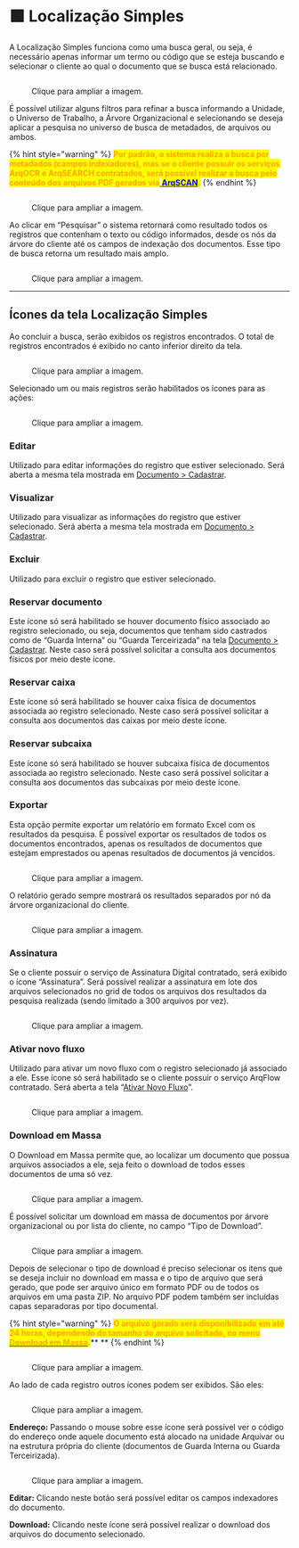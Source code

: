 # 🟩 Localização Simples

A Localização Simples funciona como uma busca geral, ou seja, é necessário apenas informar um termo ou código que se esteja buscando e selecionar o cliente ao qual o documento que se busca está relacionado. &#x20;

<figure><img src="../.gitbook/assets/image (1) (1).png" alt=""><figcaption><p>Clique para ampliar a imagem.</p></figcaption></figure>

É possível utilizar alguns filtros para refinar a busca informando a Unidade, o Universo de Trabalho, a Árvore Organizacional e selecionando se deseja aplicar a pesquisa no universo de busca de metadados, de arquivos ou ambos.   &#x20;

{% hint style="warning" %}
<mark style="color:orange;">**Por padrão, o sistema realiza a busca por metadados (campos indexadores), mas se o cliente possuir os serviços ArqOCR e ArqSEARCH contratados, será possível realizar a busca pelo conteúdo dos arquivos PDF gerados via**</mark>[ <mark style="color:blue;">**ArqSCAN**</mark>](explorar/modulo-arqscan.md)<mark style="color:orange;">**.**</mark>
{% endhint %}

<figure><img src="../.gitbook/assets/image (1) (1) (1).png" alt=""><figcaption><p>Clique para ampliar a imagem.</p></figcaption></figure>

Ao clicar em “Pesquisar” o sistema retornará como resultado todos os registros que contenham o texto ou código informados, desde os nós da árvore do cliente até os campos de indexação dos documentos. Esse tipo de busca retorna um resultado mais amplo. &#x20;

<figure><img src="../.gitbook/assets/image (2).png" alt=""><figcaption><p>Clique para ampliar a imagem.</p></figcaption></figure>

***

## Ícones da tela Localização Simples&#x20;

Ao concluir a busca, serão exibidos os registros encontrados. O total de registros encontrados é exibido no canto inferior direito da tela. &#x20;

<figure><img src="../.gitbook/assets/image (3).png" alt=""><figcaption><p>Clique para ampliar a imagem.</p></figcaption></figure>

Selecionado um ou mais registros serão habilitados os ícones para as ações:&#x20;

<figure><img src="../.gitbook/assets/image (4).png" alt=""><figcaption><p>Clique para ampliar a imagem.</p></figcaption></figure>

### Editar&#x20;

Utilizado para editar informações do registro que estiver selecionado. Será aberta a mesma tela mostrada em [Documento > Cadastrar](cadastrar.md).&#x20;

### Visualizar&#x20;

Utilizado para visualizar as informações do registro que estiver selecionado. Será aberta a mesma tela mostrada em [Documento > Cadastrar](cadastrar.md).&#x20;

### Excluir&#x20;

Utilizado para excluir o registro que estiver selecionado.&#x20;

### Reservar documento&#x20;

Este ícone só será habilitado se houver documento físico associado ao registro selecionado, ou seja, documentos que tenham sido castrados como de “Guarda Interna” ou “Guarda Terceirizada” na tela [Documento > Cadastrar](cadastrar.md). Neste caso será possível solicitar a consulta aos documentos físicos por meio deste ícone.&#x20;

### Reservar caixa&#x20;

Este ícone só será habilitado se houver caixa física de documentos associada ao registro selecionado. Neste caso será possível solicitar a consulta aos documentos das caixas por meio deste ícone.&#x20;

### Reservar subcaixa&#x20;

Este ícone só será habilitado se houver subcaixa física de documentos associada ao registro selecionado. Neste caso será possível solicitar a consulta aos documentos das subcaixas por meio deste ícone.&#x20;

### Exportar&#x20;

Esta opção permite exportar um relatório em formato Excel com os resultados da pesquisa. É possível exportar os resultados de todos os documentos encontrados, apenas os resultados de documentos que estejam emprestados ou apenas resultados de documentos já vencidos.&#x20;

<figure><img src="../.gitbook/assets/image (5).png" alt=""><figcaption><p>Clique para ampliar a imagem.</p></figcaption></figure>

O relatório gerado sempre mostrará os resultados separados por nó da árvore organizacional do cliente.&#x20;

<figure><img src="../.gitbook/assets/image (6).png" alt=""><figcaption><p>Clique para ampliar a imagem.</p></figcaption></figure>

### Assinatura&#x20;

Se o cliente possuir o serviço de Assinatura Digital contratado, será exibido o ícone “Assinatura”. Será possível realizar a assinatura em lote dos arquivos selecionados no grid de todos os arquivos dos resultados da pesquisa realizada (sendo limitado a 300 arquivos por vez).&#x20;

<figure><img src="../.gitbook/assets/image (7).png" alt=""><figcaption><p>Clique para ampliar a imagem.</p></figcaption></figure>

### Ativar novo fluxo&#x20;

Utilizado para ativar um novo fluxo com o registro selecionado já associado a ele. Esse ícone só será habilitado se o cliente possuir o serviço ArqFlow contratado. Será aberta a tela “[Ativar Novo Fluxo](localizacao-simples.md#ativar-novo-fluxo)”.&#x20;

<figure><img src="../.gitbook/assets/image (8).png" alt=""><figcaption><p>Clique para ampliar a imagem.</p></figcaption></figure>

### Download em Massa&#x20;

O Download em Massa permite que, ao localizar um documento que possua arquivos associados a ele, seja feito o download de todos esses documentos de uma só vez. &#x20;

<figure><img src="../.gitbook/assets/image (9).png" alt=""><figcaption><p>Clique para ampliar a imagem.</p></figcaption></figure>

É possível solicitar um download em massa de documentos por árvore organizacional ou por lista do cliente, no campo “Tipo de Download”.&#x20;

<figure><img src="../.gitbook/assets/image (10).png" alt=""><figcaption><p>Clique para ampliar a imagem.</p></figcaption></figure>

Depois de selecionar o tipo de download é preciso selecionar os itens que se deseja incluir no download em massa e o tipo de arquivo que será gerado, que pode ser arquivo único em formato PDF ou de todos os arquivos em uma pasta ZIP. No arquivo PDF podem também ser incluídas capas separadoras por tipo documental.  &#x20;

{% hint style="warning" %}
<mark style="color:orange;">**O arquivo gerado será disponibilizado em até 24 horas, dependendo do tamanho do arquivo solicitado, no menu**</mark> [<mark style="color:orange;">**Download em Massa**</mark>](download-em-massa.md)<mark style="color:orange;">**.**</mark>**  **&#x20;
{% endhint %}

<figure><img src="../.gitbook/assets/image (11).png" alt=""><figcaption><p>Clique para ampliar a imagem.</p></figcaption></figure>

Ao lado de cada registro outros ícones podem ser exibidos. São eles:&#x20;

<figure><img src="../.gitbook/assets/image (12).png" alt=""><figcaption><p>Clique para ampliar a imagem.</p></figcaption></figure>

**Endereço:** Passando o mouse sobre esse ícone será possível ver o código do endereço onde aquele documento está alocado na unidade Arquivar ou na estrutura própria do cliente (documentos de Guarda Interna ou Guarda Terceirizada).&#x20;

<figure><img src="../.gitbook/assets/image (13).png" alt=""><figcaption><p>Clique para ampliar a imagem.</p></figcaption></figure>

**Editar:** Clicando neste botão será possível editar os campos indexadores do documento.&#x20;

**Download:** Clicando neste ícone será possível realizar o download dos arquivos do documento selecionado.&#x20;
